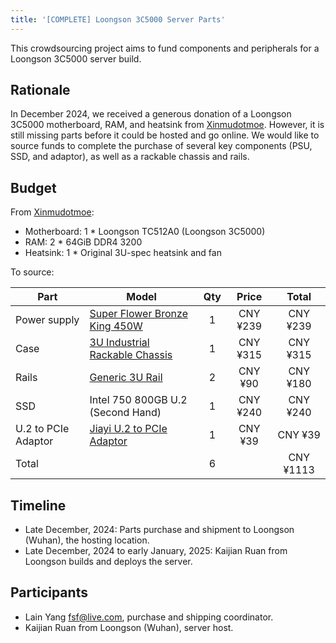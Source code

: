 ```yaml
---
title: '[COMPLETE] Loongson 3C5000 Server Parts'
---
```


This crowdsourcing project aims to fund components and peripherals for a Loongson 3C5000 server build.

## Rationale

In December 2024, we received a generous donation of a Loongson 3C5000 motherboard, RAM, and heatsink from [Xinmudotmoe](http://t.me/xm_moe). However, it is still missing parts before it could be hosted and go online. We would like to source funds to complete the purchase of several key components (PSU, SSD, and adaptor), as well as a rackable chassis and rails.

## Budget

From [Xinmudotmoe](http://t.me/xm_moe):

- Motherboard: 1 \* Loongson TC512A0 (Loongson 3C5000)
- RAM: 2 \* 64GiB DDR4 3200
- Heatsink: 1 \* Original 3U-spec heatsink and fan

To source:

| Part | Model | Qty | Price | Total |
| --- | --- | :-: | :-: | :-: |
| Power supply | [Super Flower Bronze King 450W](https://detail.tmall.com/item.htm?id=570585371610) | 1 | CNY ¥239 | CNY ¥239 |
| Case | [3U Industrial Rackable Chassis](https://detail.tmall.com/item.htm?id=570585371610) | 1 | CNY ¥315 | CNY ¥315 |
| Rails | [Generic 3U Rail](https://item.taobao.com/item.htm?id=54345568720) | 2 | CNY ¥90 | CNY ¥180 |
| SSD | Intel 750 800GB U.2 (Second Hand) | 1 | CNY ¥240 | CNY ¥240 |
| U.2 to PCIe Adaptor | [Jiayi U.2 to PCIe Adaptor](https://detail.tmall.com/item.htm?id=642746851242) | 1 | CNY ¥39 | CNY ¥39 |
| Total | | 6 | | CNY ¥1113 |

## Timeline

- Late December, 2024: Parts purchase and shipment to Loongson (Wuhan), the hosting location.
- Late December, 2024 to early January, 2025: Kaijian Ruan from Loongson builds and deploys the server.

## Participants

- Lain Yang <fsf@live.com>, purchase and shipping coordinator.
- Kaijian Ruan from Loongson (Wuhan), server host.
